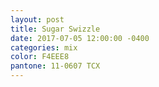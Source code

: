 ```yaml
---
layout: post
title: Sugar Swizzle
date: 2017-07-05 12:00:00 -0400
categories: mix
color: F4EEE8
pantone: 11-0607 TCX
---
```


